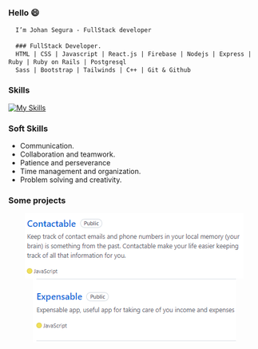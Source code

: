 ### Hello 😄
      I’m Johan Segura - FullStack developer
        
      ### FullStack Developer.
      HTML | CSS | Javascript | React.js | Firebase | Nodejs | Express | Ruby | Ruby on Rails | Postgresql
      Sass | Bootstrap | Tailwinds | C++ | Git & Github

### Skills
[![My Skills](https://skillicons.dev/icons?i=js,react,nodejs,express,firebase,flutter,ruby,rails,postgres,heroku,html,css,bootstrap,sass,git,github,bash,linux,cpp,figma,py,vscode,angular	)](https://skillicons.dev)

### Soft Skills
- Communication.
- Collaboration and teamwork.
- Patience and perseverance
- Time management and organization.
- Problem solving and creativity.


### Some projects

<div align="center">
<a href="https://github.com/yamathe5/Contactable">
  <img align="center" src="https://raw.githubusercontent.com/yamathe5/Contactable/main/assets/images/contactable2.png" />
</a>


<a href="https://github.com/yamathe5/Expensable">
  <img align="center" src="https://raw.githubusercontent.com/yamathe5/Expensable/main/src/assets/Expensable.png" />
</a>

</div>
